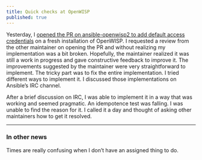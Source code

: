 ```yaml
---
title: Quick checks at OpenWISP
published: true
---
```


Yesterday, I [opened the PR on ansible-openwisp2 to add default access
credentials](https://github.com/openwisp/ansible-openwisp2/pull/220) on a fresh
installation of OpenWISP. I requested a review from the other maintainer on
opening the PR and without realizing my implementation was a bit broken.
Hopefully, the maintainer realized it was still a work in progress and gave
constructive feedback to improve it. The improvements suggested by the
maintainer were very straightforward to implement. The tricky part was to fix
the entire implementation. I tried different ways to implement it. I discussed
those implementations on Ansible’s IRC channel.

After a brief discussion on IRC, I was able to implement it in a way that was
working and seemed pragmatic. An idempotence test was falling. I was unable to
find the reason for it. I called it a day and thought of asking other
maintainers how to get it resolved.

-------------

### In other news

Times are really confusing when I don’t have an assigned thing to do.
